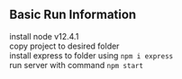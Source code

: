 ## Basic Run Information

install node v12.4.1  
copy project to desired folder  
install express to folder using `npm i express`  
run server with command `npm start`
